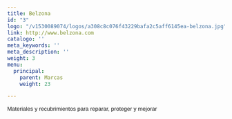 ```yaml
---
title: Belzona
id: "3"
logo: "/v1530089074/logos/a308c8c076f43229bafa2c5aff6145ea-belzona.jpg"
link: http://www.belzona.com
catalogo: ''
meta_keywords: ''
meta_description: ''
weight: 3
menu:
  principal:
    parent: Marcas
    weight: 23

---
```

<p><span style="font-size: 13px; font-family: arial,sans,sans-serif;" data-sheets-value="[null,2,&quot;Materiales y recubrimientos para reparar, proteger y mejorar&quot;]" data-sheets-userformat="[null,null,513,[null,0],null,null,null,null,null,null,null,null,0]">Materiales y recubrimientos para reparar, proteger y mejorar</span></p>